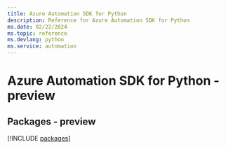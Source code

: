 ```yaml
---
title: Azure Automation SDK for Python
description: Reference for Azure Automation SDK for Python
ms.date: 02/22/2024
ms.topic: reference
ms.devlang: python
ms.service: automation
---
```

# Azure Automation SDK for Python - preview
## Packages - preview
[!INCLUDE [packages](automation-index.md)]